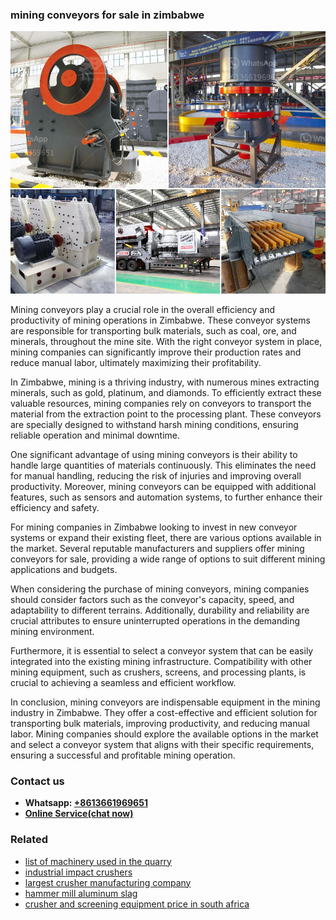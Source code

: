 <h3>mining conveyors for sale in zimbabwe</h3><img src='1708322728.jpg' alt=''><p>Mining conveyors play a crucial role in the overall efficiency and productivity of mining operations in Zimbabwe. These conveyor systems are responsible for transporting bulk materials, such as coal, ore, and minerals, throughout the mine site. With the right conveyor system in place, mining companies can significantly improve their production rates and reduce manual labor, ultimately maximizing their profitability.</p><p>In Zimbabwe, mining is a thriving industry, with numerous mines extracting minerals, such as gold, platinum, and diamonds. To efficiently extract these valuable resources, mining companies rely on conveyors to transport the material from the extraction point to the processing plant. These conveyors are specially designed to withstand harsh mining conditions, ensuring reliable operation and minimal downtime.</p><p>One significant advantage of using mining conveyors is their ability to handle large quantities of materials continuously. This eliminates the need for manual handling, reducing the risk of injuries and improving overall productivity. Moreover, mining conveyors can be equipped with additional features, such as sensors and automation systems, to further enhance their efficiency and safety.</p><p>For mining companies in Zimbabwe looking to invest in new conveyor systems or expand their existing fleet, there are various options available in the market. Several reputable manufacturers and suppliers offer mining conveyors for sale, providing a wide range of options to suit different mining applications and budgets.</p><p>When considering the purchase of mining conveyors, mining companies should consider factors such as the conveyor's capacity, speed, and adaptability to different terrains. Additionally, durability and reliability are crucial attributes to ensure uninterrupted operations in the demanding mining environment.</p><p>Furthermore, it is essential to select a conveyor system that can be easily integrated into the existing mining infrastructure. Compatibility with other mining equipment, such as crushers, screens, and processing plants, is crucial to achieving a seamless and efficient workflow.</p><p>In conclusion, mining conveyors are indispensable equipment in the mining industry in Zimbabwe. They offer a cost-effective and efficient solution for transporting bulk materials, improving productivity, and reducing manual labor. Mining companies should explore the available options in the market and select a conveyor system that aligns with their specific requirements, ensuring a successful and profitable mining operation.</p><h3>Contact us</h3><ul><li><strong>Whatsapp:&nbsp;<a href="https://wa.me/8613661969651">+8613661969651</a></strong></li><li><a href="https://swt.shibang-china.com/?git&amp;zhl&amp;mining conveyors for sale in zimbabwe"><strong>Online Service(chat now)</strong></a></li></ul><h3>Related</h3><ul><li><a href='list of machinery used in the quarry.md'>list of machinery used in the quarry</a></li><li><a href='industrial impact crushers.md'>industrial impact crushers</a></li><li><a href='largest crusher manufacturing company.md'>largest crusher manufacturing company</a></li><li><a href='hammer mill aluminum slag.md'>hammer mill aluminum slag</a></li><li><a href='crusher and screening equipment price in south africa.md'>crusher and screening equipment price in south africa</a></li></ul>